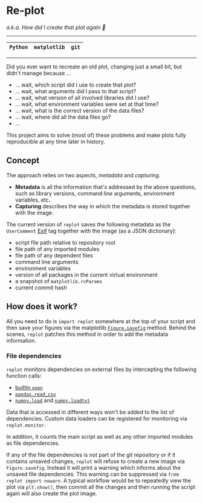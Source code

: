 # Re-plot

*a.k.a. How did I create that plot again 🤔*

-----

| `Python` | `matplotlib` | `git` |
|----------|--------------|-------|

-----

Did you ever want to recreate an old plot, changing just a small bit, but didn't manage because ...

* ... wait, which script did I use to create that plot?
* ... wait, what arguments did I pass to that script?
* ... wait, what version of all involved libraries did I use?
* ... wait, what environment variables were set at that time?
* ... wait, what is the correct version of the data files?
* ... wait, where did all the data files go?
* ...

This project aims to solve (most of) these problems and make plots fully reproducible at any time later in history.

## Concept

The approach relies on two aspects, *metadata* and *capturing*.

* **Metadata** is all the information that's addressed by the above questions, such as library versions, command line arguments, environment variables, etc.
* **Capturing** describes the way in which the metadata is stored together with the image.

The current version of `replot` saves the following metadata as the `UserComment` [Exif](https://en.wikipedia.org/wiki/Exif) tag together with the image (as a JSON dictionary):

* script file path relative to repository root
* file path of any imported modules
* file path of any dependent files
* command line arguments
* environment variables
* version of all packages in the current virtual environment
* a snapshot of `matplotlib.rcParams`
* current commit hash

## How does it work?

All you need to do is `import replot` somewhere at the top of your script and then save your figures via the matplotlib [`Figure.savefig`](https://matplotlib.org/stable/api/figure_api.html#matplotlib.figure.Figure.savefig) method. Behind the scenes, `replot` patches this method in order to add the metadata information.

### File dependencies

`replot` monitors dependencies on external files by intercepting the following function calls:

* [builtin `open`](https://docs.python.org/3/library/functions.html#open)
* [`pandas.read_csv`](https://pandas.pydata.org/docs/reference/api/pandas.read_csv.html)
* [`numpy.load`](https://numpy.org/doc/stable/reference/generated/numpy.load.html) and [`numpy.loadtxt`](https://numpy.org/doc/stable/reference/generated/numpy.loadtxt.html)

Data that is accessed in different ways won't be added to the list of dependencies. Custom data loaders can be registered for monitoring via `replot.monitor`.

In addition, it counts the main script as well as any other imported modules as file dependencies.

If any of the file dependencies is not part of the git repository or if it contains unsaved changes, `replot` will refuse to create a new image via `Figure.savefig`. Instead it will print a warning which informs about the unsaved file dependencies. This warning can be suppressed via `from replot import nowarn`. A typical workflow would be to repeatedly view the plot via `plt.show()`, then commit all the changes and then running the script again will also create the plot image.
